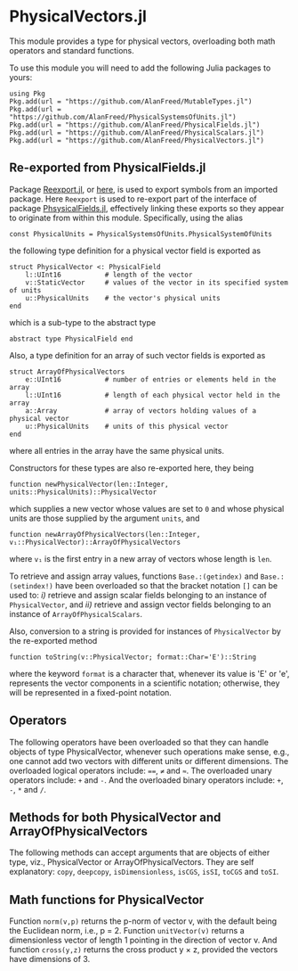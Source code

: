 # PhysicalVectors.jl

This module provides a type for physical vectors, overloading both math operators and standard functions.

To use this module you will need to add the following Julia packages to yours:

```
using Pkg
Pkg.add(url = "https://github.com/AlanFreed/MutableTypes.jl")
Pkg.add(url = "https://github.com/AlanFreed/PhysicalSystemsOfUnits.jl")
Pkg.add(url = "https://github.com/AlanFreed/PhysicalFields.jl")
Pkg.add(url = "https://github.com/AlanFreed/PhysicalScalars.jl")
Pkg.add(url = "https://github.com/AlanFreed/PhysicalVectors.jl")
```

## Re-exported from PhysicalFields.jl

Package [Reexport.jl](https://github.com/simonster/Reexport.jl), or [here](https://juliapackages.com/p/reexport), is used to export symbols from an imported package. Here `Reexport` is used to re-export part of the interface of package [PhsysicalFields.jl](https://github.com/AlanFreed/PhysicalFields.jl), effectively linking these exports so they appear to originate from within this module. Specifically, using the alias

```
const PhysicalUnits = PhysicalSystemsOfUnits.PhysicalSystemOfUnits
```

the following type definition for a physical vector field is exported as

```
struct PhysicalVector <: PhysicalField
    l::UInt16           # length of the vector
    v::StaticVector     # values of the vector in its specified system of units
    u::PhysicalUnits    # the vector's physical units
end
```

which is a sub-type to the abstract type

```
abstract type PhysicalField end
```

Also, a type definition for an array of such vector fields is exported as

```
struct ArrayOfPhysicalVectors
    e::UInt16           # number of entries or elements held in the array
    l::UInt16           # length of each physical vector held in the array
    a::Array            # array of vectors holding values of a physical vector
    u::PhysicalUnits    # units of this physical vector
end
```

where all entries in the array have the same physical units.

Constructors for these types are also re-exported here, they being

```
function newPhysicalVector(len::Integer, units::PhysicalUnits)::PhysicalVector
```

which supplies a new vector whose values are set to `0` and whose physical units are those supplied by the argument `units`, and

```
function newArrayOfPhysicalVectors(len::Integer, v₁::PhysicalVector)::ArrayOfPhysicalVectors
```

where `v₁` is the first entry in a new array of vectors whose length is `len`.

To retrieve and assign array values, functions `Base.:(getindex)` and `Base.:(setindex!)` have been overloaded so that the bracket notation `[]` can be used to: *i)* retrieve and assign scalar fields belonging to an instance of `PhysicalVector`, and *ii)* retrieve and assign vector fields belonging to an instance of `ArrayOfPhysicalScalars`. 

Also, conversion to a string is provided for instances of `PhysicalVector` by the re-exported method

```
function toString(v::PhysicalVector; format::Char='E')::String
```

where the keyword `format` is a character that, whenever its value is 'E' or 'e', represents the vector components in a scientific notation; otherwise, they will be represented in a fixed-point notation.

## Operators

The following operators have been overloaded so that they can handle objects of type PhysicalVector, whenever such operations make sense, e.g., one cannot add two vectors with different units or different dimensions. The overloaded logical operators include: `==`, `≠` and `≈`. The overloaded unary operators include: `+` and `-`. And the overloaded binary operators include: `+`, `-`, `*` and `/`.

## Methods for both PhysicalVector and ArrayOfPhysicalVectors

The following methods can accept arguments that are objects of either type, viz., PhysicalVector or ArrayOfPhysicalVectors. They are self explanatory: `copy`, `deepcopy`, `isDimensionless`, `isCGS`, `isSI`, `toCGS` and `toSI`.

## Math functions for PhysicalVector

Function `norm(v,p)` returns the p-norm of vector v, with the default being the Euclidean norm, i.e., p = 2. Function `unitVector(v)` returns a dimensionless vector of length 1 pointing in the direction of vector v. And function `cross(y,z)` returns the cross product y × z, provided the vectors have dimensions of 3.
